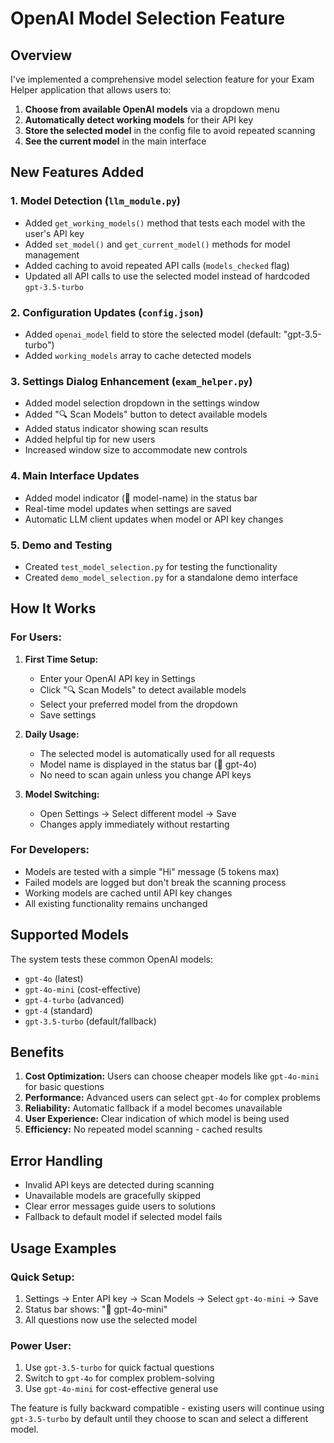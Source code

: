 # OpenAI Model Selection Feature

## Overview
I've implemented a comprehensive model selection feature for your Exam Helper application that allows users to:

1. **Choose from available OpenAI models** via a dropdown menu
2. **Automatically detect working models** for their API key
3. **Store the selected model** in the config file to avoid repeated scanning
4. **See the current model** in the main interface

## New Features Added

### 1. Model Detection (`llm_module.py`)
- Added `get_working_models()` method that tests each model with the user's API key
- Added `set_model()` and `get_current_model()` methods for model management
- Added caching to avoid repeated API calls (`models_checked` flag)
- Updated all API calls to use the selected model instead of hardcoded `gpt-3.5-turbo`

### 2. Configuration Updates (`config.json`)
- Added `openai_model` field to store the selected model (default: "gpt-3.5-turbo")
- Added `working_models` array to cache detected models

### 3. Settings Dialog Enhancement (`exam_helper.py`)
- Added model selection dropdown in the settings window
- Added "🔍 Scan Models" button to detect available models
- Added status indicator showing scan results
- Added helpful tip for new users
- Increased window size to accommodate new controls

### 4. Main Interface Updates
- Added model indicator (🤖 model-name) in the status bar
- Real-time model updates when settings are saved
- Automatic LLM client updates when model or API key changes

### 5. Demo and Testing
- Created `test_model_selection.py` for testing the functionality
- Created `demo_model_selection.py` for a standalone demo interface

## How It Works

### For Users:
1. **First Time Setup:**
   - Enter your OpenAI API key in Settings
   - Click "🔍 Scan Models" to detect available models
   - Select your preferred model from the dropdown
   - Save settings

2. **Daily Usage:**
   - The selected model is automatically used for all requests
   - Model name is displayed in the status bar (🤖 gpt-4o)
   - No need to scan again unless you change API keys

3. **Model Switching:**
   - Open Settings → Select different model → Save
   - Changes apply immediately without restarting

### For Developers:
- Models are tested with a simple "Hi" message (5 tokens max)
- Failed models are logged but don't break the scanning process
- Working models are cached until API key changes
- All existing functionality remains unchanged

## Supported Models
The system tests these common OpenAI models:
- `gpt-4o` (latest)
- `gpt-4o-mini` (cost-effective)
- `gpt-4-turbo` (advanced)
- `gpt-4` (standard)
- `gpt-3.5-turbo` (default/fallback)

## Benefits

1. **Cost Optimization:** Users can choose cheaper models like `gpt-4o-mini` for basic questions
2. **Performance:** Advanced users can select `gpt-4o` for complex problems
3. **Reliability:** Automatic fallback if a model becomes unavailable
4. **User Experience:** Clear indication of which model is being used
5. **Efficiency:** No repeated model scanning - cached results

## Error Handling
- Invalid API keys are detected during scanning
- Unavailable models are gracefully skipped
- Clear error messages guide users to solutions
- Fallback to default model if selected model fails

## Usage Examples

### Quick Setup:
1. Settings → Enter API key → Scan Models → Select `gpt-4o-mini` → Save
2. Status bar shows: "🤖 gpt-4o-mini"
3. All questions now use the selected model

### Power User:
1. Use `gpt-3.5-turbo` for quick factual questions
2. Switch to `gpt-4o` for complex problem-solving
3. Use `gpt-4o-mini` for cost-effective general use

The feature is fully backward compatible - existing users will continue using `gpt-3.5-turbo` by default until they choose to scan and select a different model.